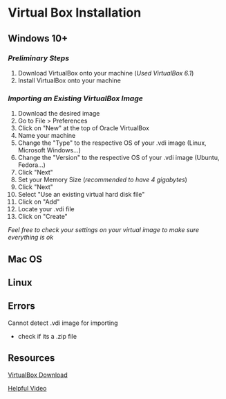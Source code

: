 # **Virtual Box Installation**

## **Windows 10+**

### *Preliminary Steps*

1. Download VirtualBox onto your machine (*Used VirtualBox 6.1*)
2. Install VirtualBox onto your machine


### *Importing an Existing VirtualBox Image*
1. Download the desired image
2. Go to File > Preferences
3. Click on "New" at the top of Oracle VirtualBox
4. Name your machine
5. Change the "Type" to the respective OS of your .vdi image (Linux, Microsoft Windows...)
6. Change the "Version" to the respective OS of your .vdi image (Ubuntu, Fedora...)
7. Click "Next"
8. Set your Memory Size (*recommended to have 4 gigabytes*)
9. Click "Next"
10. Select "Use an existing virtual hard disk file"
11. Click on "Add"
12. Locate your .vdi file
13. Click on "Create"

*Feel free to check your settings on your virtual image to make sure everything is ok*

## **Mac OS**

## **Linux**

## **Errors**

Cannot detect .vdi image for importing
- check if its a .zip file


## **Resources**

[VirtualBox Download](https://www.virtualbox.org/)

[Helpful Video](https://www.youtube.com/watch?v=fVYwt1Tluug)